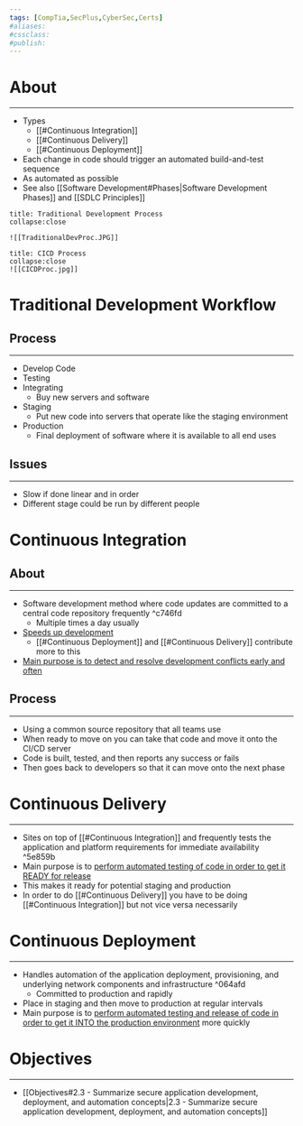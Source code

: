 ```yaml
---
tags: [CompTia,SecPlus,CyberSec,Certs]
#aliases:
#cssclass:
#publish:
---
```


# About
---
- Types
	- [[#Continuous Integration]]
	- [[#Continuous Delivery]]
	- [[#Continuous Deployment]]
- Each change in code should trigger an automated build-and-test sequence
- As automated as possible
- See also [[Software Development#Phases|Software Development Phases]] and [[SDLC Principles]]

```ad-example
title: Traditional Development Process
collapse:close

![[TraditionalDevProc.JPG]]
```

```ad-example
title: CICD Process
collapse:close
![[CICDProc.jpg]]
```

# Traditional Development Workflow

## Process
---
- Develop Code
- Testing
- Integrating
	- Buy new servers and software
- Staging
	- Put new code into servers that operate like the staging environment
- Production
	- Final deployment of software where it is available to all end uses

## Issues
---
- Slow if done linear and in order
- Different stage could be run by different people

# Continuous Integration

## About
---
- Software development method where code updates are committed to a central code repository frequently ^c746fd
	- Multiple times a day usually
- <u>Speeds up development</u>
	- [[#Continuous Deployment]] and [[#Continuous Delivery]] contribute more to this
- <u>Main purpose is to detect and resolve development conflicts early and often</u>

## Process
---
- Using a common source repository that all teams use
- When ready to move on you can take that code and move it onto the CI/CD server
- Code is built, tested, and then reports any success or fails
- Then goes back to developers so that it can move onto the next phase

# Continuous Delivery
---
- Sites on top of [[#Continuous Integration]] and frequently tests the application and platform requirements for immediate availability ^5e859b
- Main purpose is to <u>perform automated testing of code in order to get it READY for release</u>
- This makes it ready for potential staging and production
- In order to do [[#Continuous Delivery]] you have to be doing [[#Continuous Integration]] but not vice versa necessarily

# Continuous Deployment
---
- Handles automation of the application deployment, provisioning, and underlying network components and infrastructure ^064afd
	- Committed to production and rapidly
- Place in staging and then move to production at regular intervals
- Main purpose is to <u>perform automated testing and release of code in order to get it INTO the production environment</u> more quickly 

# Objectives
---
- [[Objectives#2.3 - Summarize secure application development, deployment, and automation concepts|2.3 - Summarize secure application development, deployment, and automation concepts]]